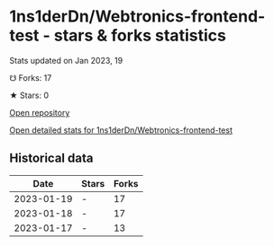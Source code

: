 # 1ns1derDn/Webtronics-frontend-test - stars & forks statistics

Stats updated on Jan 2023, 19

☋ Forks: 17

★ Stars: 0

[Open repository](https://github.com/1ns1derDn/Webtronics-frontend-test)

[Open detailed stats for 1ns1derDn/Webtronics-frontend-test](https://reviewgithub.com/rep/1ns1derDn/Webtronics-frontend-test)

## Historical data
| Date | Stars | Forks |
|------|-------|-------|
| 2023-01-19 | - | 17 | 
| 2023-01-18 | - | 17 | 
| 2023-01-17 | - | 13 | 

